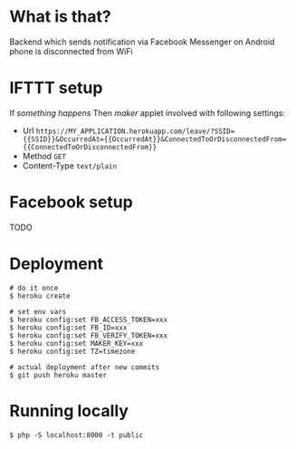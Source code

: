 # What is that?

Backend which sends notification via Facebook Messenger on Android phone is disconnected from WiFi

# IFTTT setup
If _something happens_
Then _maker_ applet involved with following settings:
* Url `https://MY_APPLICATION.herokuapp.com/leave/?SSID={{SSID}}&OccurredAt={{OccurredAt}}&ConnectedToOrDisconnectedFrom={{ConnectedToOrDisconnectedFrom}}`
* Method `GET`
* Content-Type `text/plain`

# Facebook setup
TODO

# Deployment
    
    # do it once
    $ heroku create
    
    # set env vars
    $ heroku config:set FB_ACCESS_TOKEN=xxx
    $ heroku config:set FB_ID=xxx
    $ heroku config:set FB_VERIFY_TOKEN=xxx
    $ heroku config:set MAKER_KEY=xxx
    $ heroku config:set TZ=timezone
    
    # actual deployment after new commits 
    $ git push heroku master

# Running locally

    $ php -S localhost:8000 -t public
